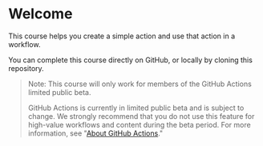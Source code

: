 # Welcome

This course helps you create a simple action and use that action in a workflow.

You can complete this course directly on GitHub, or locally by cloning this repository.

> Note: This course will only work for members of the GitHub Actions limited public beta.
>
> GitHub Actions is currently in limited public beta and is subject to change. We strongly recommend that you do not use this feature for high-value workflows and content during the beta period. For more information, see "[About GitHub Actions](https://help.github.com/articles/about-github-actions)."